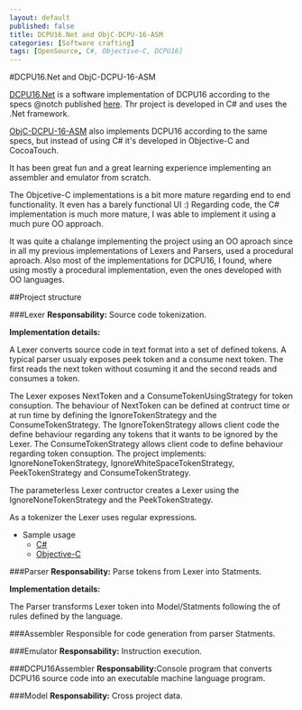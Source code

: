 ```yaml
---
layout: default
published: false
title: DCPU16.Net and ObjC-DCPU-16-ASM
categories: [Software crafting]
tags: [OpenSource, C#, Objective-C, DCPU16]
---
```

#DCPU16.Net and ObjC-DCPU-16-ASM

[DCPU16.Net](https://github.com/pedromsantos/DCPU16.Net) is a software implementation of DCPU16 according to the specs @notch published [here](http://0x10c.com/doc/dcpu-16.txt). Thr project is developed in C# and uses the .Net framework.

[ObjC-DCPU-16-ASM](https://github.com/pedromsantos/ObjC-DCPU-16-ASM) also implements DCPU16 according to the same specs, but instead of using C# it's developed in Objective-C and CocoaTouch. 

It has been great fun and a great learning experience implementing an assembler and emulator from scratch.

The Objcetive-C implementations is a bit more mature regarding end to end functionality. It even has a barely functional UI :) Regarding code, the C# implementation is much more mature, I was able to implement it using a much pure OO approach. 

It was quite a chalange implementing the project using an OO aproach since in all my previous implementations of Lexers and Parsers, used a procedural aproach. Also most of the implementations for DCPU16, I found, where using mostly a procedural implementation, even the ones developed with OO languages.

##Project structure

###Lexer
<b>Responsability:</b> Source code tokenization.
    
<p><b>Implementation details:</b></p>
<p>A Lexer converts source code in text format into a set of defined tokens. A typical parser usualy exposes peek token and a consume next token. The first reads the next token without cosuming it and the second reads and consumes a token.</p>

<p>The Lexer exposes NextToken and a ConsumeTokenUsingStrategy for token consuption. The behaviour of NextToken can be defined at contruct time or at run time by defining the IgnoreTokenStrategy and the ConsumeTokenStrategy. The IgnoreTokenStrategy allows client code the define behaviour regarding any tokens that it wants to be ignored by the Lexer. The ConsumeTokenStrategy allows client code to define behaviour regarding token consuption. The project implements: IgnoreNoneTokenStrategy, IgnoreWhiteSpaceTokenStrategy, PeekTokenStrategy and ConsumeTokenStrategy.</p>

<p>The parameterless Lexer contructor creates a Lexer using the IgnoreNoneTokenStrategy and the PeekTokenStrategy.</p>

<p>As a tokenizer the Lexer uses regular expressions.</p>

* Sample usage
	* [C#](https://github.com/pedromsantos/DCPU16.Net/blob/master/LexerTests/LexerTests.cs)
	* [Objective-C](https://github.com/pedromsantos/ObjC-DCPU-16-ASM/blob/master/DCPU16EmulatorTests/LexerTests.m)
    
###Parser
<b>Responsability:</b> Parse tokens from Lexer into Statments.
    
<p><b>Implementation details:</b></p>
<p>The Parser transforms Lexer token into Model/Statments following the of rules defined by the language.</p>
    
###Assembler
Responsible for code generation from parser Statments.
    
###Emulator
<b>Responsability:</b> Instruction execution.
    
###DCPU16Assembler
<b>Responsability:</b>Console program that converts DCPU16 source code into an executable machine language program.

###Model
<b>Responsability:</b> Cross project data.


